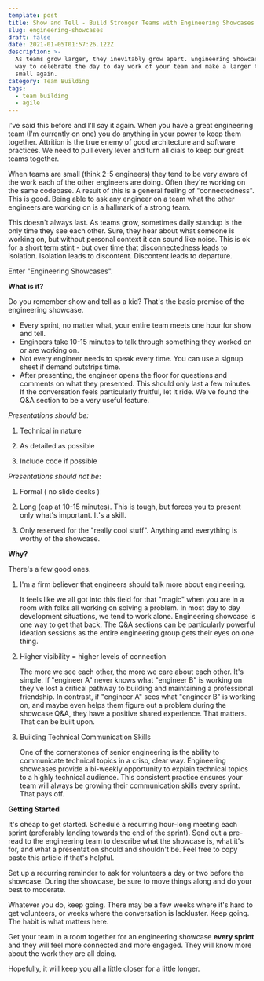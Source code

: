 ```yaml
---
template: post
title: Show and Tell - Build Stronger Teams with Engineering Showcases
slug: engineering-showcases
draft: false
date: 2021-01-05T01:57:26.122Z
description: >-
  As teams grow larger, they inevitably grow apart. Engineering Showcases are a
  way to celebrate the day to day work of your team and make a larger team feel
  small again.
category: Team Building
tags:
  - team building
  - agile
---
```

I've said this before and I'll say it again. When you have a great engineering team (I'm currently on one) you do anything in your power to keep them together. Attrition is the true enemy of good architecture and software practices. We need to pull every lever and turn all dials to keep our great teams together. 

When teams are small (think 2-5 engineers) they tend to be very aware of the work each of the other engineers are doing. Often they're working on the same codebase. A result of this is a general feeling of "connectedness". This is good. Being able to ask any engineer on a team what the other engineers are working on is a hallmark of a strong team. 

This doesn't always last. As teams grow, sometimes daily standup is the only time they see each other. Sure, they hear about what someone is working on, but without personal context it can sound like noise. This is ok for a short term stint - but over time that disconnectedness leads to isolation. Isolation leads to discontent. Discontent leads to departure. 

Enter "Engineering Showcases".

**What is it?**

Do you remember show and tell as a kid? That's the basic premise of the engineering showcase. 

* Every sprint, no matter what, your entire team meets one hour for show and tell. 
* Engineers take 10-15 minutes to talk through something they worked on or are working on. 
* Not every engineer needs to speak every time. You can use a signup sheet if demand outstrips time. 
* After presenting, the engineer opens the floor for questions and comments on what they presented. This should only last a few minutes. If the conversation feels particularly fruitful, let it ride. We've found the Q&A section to be a very useful feature. 

_Presentations should be:_

1. Technical in nature

2. As detailed as possible

3. Include code if possible

_Presentations should not be_: 

1. Formal ( no slide decks )

2. Long (cap at 10-15 minutes). This is tough, but forces you to present only what's important. It's a skill. 

3. Only reserved for the "really cool stuff". Anything and everything is worthy of the showcase.

**Why?**

There's a few good ones.

1. I'm a firm believer that engineers should talk more about engineering. 

   It feels like we all got into this field for that "magic" when you are in a room with folks all working on solving a problem. In most day to day development situations, we tend to work alone. Engineering showcase is one way to get that back. The Q&A sections can be particularly powerful ideation sessions as the entire engineering group gets their eyes on one thing. 

2. Higher visibility = higher levels of connection

   The more we see each other, the more we care about each other. It's simple. If "engineer A" never knows what "engineer B" is working on they've lost a critical pathway to building and maintaining a professional friendship. In contrast, if "engineer A" sees what "engineer B" is working on, and maybe even helps them figure out a problem during the showcase Q&A, they have a positive shared experience. That matters. That can be built upon.

3. Building Technical Communication Skills

   One of the cornerstones of senior engineering is the ability to communicate technical topics in a crisp, clear way. Engineering showcases provide a bi-weekly opportunity to explain technical topics to a highly technical audience. This consistent practice ensures your team will always be growing their communication skills every sprint. That pays off. 

**Getting Started**

It's cheap to get started. Schedule a recurring hour-long meeting each sprint (preferably landing towards the end of the sprint). Send out a pre-read to the engineering team to describe what the showcase is, what it's for, and what a presentation should and shouldn't be. Feel free to copy paste this article if that's helpful. 

Set up a recurring reminder to ask for volunteers a day or two before the showcase. During the showcase, be sure to move things along and do your best to moderate. 

Whatever you do, keep going. There may be a few weeks where it's hard to get volunteers, or weeks where the conversation is lackluster. Keep going. The habit is what matters here. 

Get your team in a room together for an engineering showcase **every sprint** and they will feel more connected and more engaged. They will know more about the work they are all doing. 

Hopefully, it will keep you all a little closer for a little longer.
